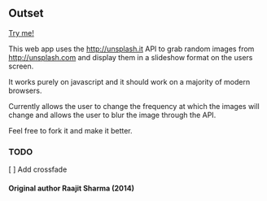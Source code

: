 ## Outset


[Try me!](https://galvanized.github.io/outset/)

This web app uses the http://unsplash.it API to grab random images from http://unsplash.com and display them in a slideshow format on the users screen.

It works purely on javascript and it should work on a majority of modern browsers.

Currently allows the user to change the frequency at which the images will change and allows the user to blur the image through the API.

Feel free to fork it and make it better.

### TODO

[ ] Add crossfade




#### Original author Raajit Sharma (2014)
